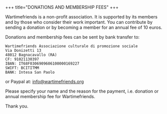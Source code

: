 +++
title="DONATIONS AND MEMBERSHIP FEES"
+++

Wartimefriends is a non-profit association.
It is supported by its members and by those who consider their work important. You can contribute by sending a donation or by becoming a member for an annual fee of 10 euros.

Donations and membership fees can be sent by bank transfer to:

    Wartimefriends Associazione culturale di promozione sociale
    Via Donizetti 13
    48012 Bagnacavallo (RA)
    CF: 91021130397
    IBAN: IT68F0306909606100000169227
    SWIFT: BCITITMM
    BANK: Intesa San Paolo

or Paypal at: info@wartimefriends.org

Please specify your name and the reason for the payment, i.e. donation or annual membership fee for Wartimefriends.

Thank you.